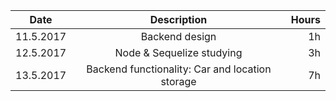 | Date        | Description           | Hours  |
| ------------- |:-------------:| -----:|
| 11.5.2017    | Backend design | 1h |
| 12.5.2017    | Node & Sequelize studying | 3h |
| 13.5.2017    | Backend functionality: Car and location storage | 7h |
